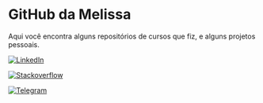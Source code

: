 # GitHub da Melissa

Aqui você encontra alguns repositórios de cursos que fiz, e alguns projetos pessoais.

[![LinkedIn](https://img.shields.io/badge/-Meus_networks_sérios-black?style=flat&logo=linkedin&logoColor=white&labelColor=0077B5&link=https://www.linkedin.com/in/melissatvsantana/)](https://www.linkedin.com/in/melissatvsantana/)

[![Stackoverflow](https://img.shields.io/badge/-Minhas_perguntas_bobinhas-black?style=flat&logo=stackoverflow&logoColor=white&labelColor=FE7A16&link=https://pt.stackoverflow.com/users/111325/melissa/)](https://pt.stackoverflow.com/users/111325/melissa/)

[![Telegram](https://img.shields.io/badge/-Conversa_comigo_no_melhor_papeador_eletrônico-black?style=flat&logo=telegram&logoColor=white&labelColor=white&link=https://telegram.me/melissatvs/)](https://telegram.me/melissatvs/)
